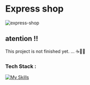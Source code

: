 # Express shop

<!-- banner start -->
![express-shop](https://github.com/Silent-Watcher/express-shop/blob/master/docs/banner.png)
<!-- banner end -->

## atention ‼️
This project is not finished yet. ... ☕🧙‍♂️

### Tech Stack :
[![My Skills](https://skillicons.dev/icons?i=js,html,css,bootstrap,express,nodejs)](https://skillicons.dev)

